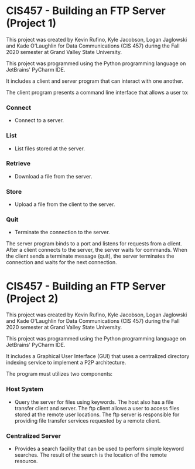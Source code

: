 # CIS457 - Building an FTP Server (Project 1)

This project was created by Kevin Rufino, Kyle Jacobson, Logan Jaglowski and Kade O'Laughlin for Data Communications (CIS 457) during the Fall 2020 semester at Grand Valley State University.

This project was programmed using the Python programming language on JetBrains' PyCharm IDE.

It includes a client and server program that can interact with one another.

The client program presents a command line interface that allows a user to:
### Connect 
- Connect to a server.
### List 
- List files stored at the server.
### Retrieve
- Download a file from the server.
### Store 
- Upload a file from the client to the server.
### Quit 
- Terminate the connection to the server.

The server program binds to a port and listens for requests from a client. After a client connects to the server, the server waits for commands. When the client sends a terminate message (quit), the server terminates the connection and waits for the next connection.

# CIS457 - Building an FTP Server (Project 2)

This project was created by Kevin Rufino, Kyle Jacobson, Logan Jaglowski and Kade O'Laughlin for Data Communications (CIS 457) during the Fall 2020 semester at Grand Valley State University.

This project was programmed using the Python programming language on JetBrains' PyCharm IDE.

It includes a Graphical User Interface (GUI) that uses a centralized directory indexing service to implement a P2P architecture. 

The program must utilizes two components:
### Host System
- Query the server for files using keywords.  The host also has a file transfer client and server.  The ftp client allows a user to access files stored at the remote user locations.  The ftp server is responsible for providing file transfer services requested by a remote client.
### Centralized Server
- Provides a search facility that can be used to perform simple keyword searches.  The result of the search is the location of the remote resource.
